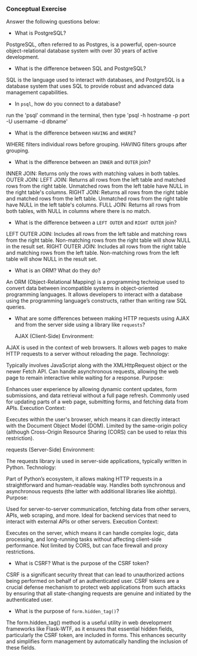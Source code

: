 ### Conceptual Exercise

Answer the following questions below:

- What is PostgreSQL?

PostgreSQL, often referred to as Postgres, is a powerful, open-source object-relational database system with over 30 years of active development.

- What is the difference between SQL and PostgreSQL?

SQL is the language used to interact with databases, and PostgreSQL is a database system that uses SQL to provide robust and advanced data management capabilities.

- In `psql`, how do you connect to a database?

run the 'psql' command in the terminal, then type 'psql -h hostname -p port -U username -d dbname'

- What is the difference between `HAVING` and `WHERE`?

WHERE filters individual rows before grouping.
HAVING filters groups after grouping.

- What is the difference between an `INNER` and `OUTER` join?

INNER JOIN: Returns only the rows with matching values in both tables.
OUTER JOIN:
LEFT JOIN: Returns all rows from the left table and matched rows from the right table. Unmatched rows from the left table have NULL in the right table's columns.
RIGHT JOIN: Returns all rows from the right table and matched rows from the left table. Unmatched rows from the right table have NULL in the left table's columns.
FULL JOIN: Returns all rows from both tables, with NULL in columns where there is no match.

- What is the difference between a `LEFT OUTER` and `RIGHT OUTER` join?

LEFT OUTER JOIN: Includes all rows from the left table and matching rows from the right table. Non-matching rows from the right table will show NULL in the result set.
RIGHT OUTER JOIN: Includes all rows from the right table and matching rows from the left table. Non-matching rows from the left table will show NULL in the result set.

- What is an ORM? What do they do?

An ORM (Object-Relational Mapping) is a programming technique used to convert data between incompatible systems in object-oriented programming languages. It allows developers to interact with a database using the programming language’s constructs, rather than writing raw SQL queries.

- What are some differences between making HTTP requests using AJAX 
  and from the server side using a library like `requests`?

  AJAX (Client-Side)
Environment:

AJAX is used in the context of web browsers. It allows web pages to make HTTP requests to a server without reloading the page.
Technology:

Typically involves JavaScript along with the XMLHttpRequest object or the newer Fetch API.
Can handle asynchronous requests, allowing the web page to remain interactive while waiting for a response.
Purpose:

Enhances user experience by allowing dynamic content updates, form submissions, and data retrieval without a full page refresh.
Commonly used for updating parts of a web page, submitting forms, and fetching data from APIs.
Execution Context:

Executes within the user's browser, which means it can directly interact with the Document Object Model (DOM).
Limited by the same-origin policy (although Cross-Origin Resource Sharing (CORS) can be used to relax this restriction).

requests (Server-Side)
Environment:

The requests library is used in server-side applications, typically written in Python.
Technology:

Part of Python’s ecosystem, it allows making HTTP requests in a straightforward and human-readable way.
Handles both synchronous and asynchronous requests (the latter with additional libraries like aiohttp).
Purpose:

Used for server-to-server communication, fetching data from other servers, APIs, web scraping, and more.
Ideal for backend services that need to interact with external APIs or other servers.
Execution Context:

Executes on the server, which means it can handle complex logic, data processing, and long-running tasks without affecting client-side performance.
Not limited by CORS, but can face firewall and proxy restrictions.

- What is CSRF? What is the purpose of the CSRF token?

CSRF is a significant security threat that can lead to unauthorized actions being performed on behalf of an authenticated user. CSRF tokens are a crucial defense mechanism to protect web applications from such attacks by ensuring that all state-changing requests are genuine and initiated by the authenticated user.

- What is the purpose of `form.hidden_tag()`?

The form.hidden_tag() method is a useful utility in web development frameworks like Flask-WTF, as it ensures that essential hidden fields, particularly the CSRF token, are included in forms. This enhances security and simplifies form management by automatically handling the inclusion of these fields.
